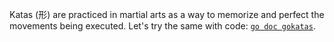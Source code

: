 Katas (形) are practiced in martial arts as a way to memorize and perfect the
movements being executed. Let's try the same with code: [`go doc gokatas`][1].

[1]: https://pkg.go.dev/github.com/jreisinger/gokatas
